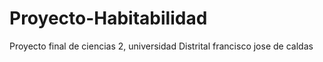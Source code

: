 # Proyecto-Habitabilidad
 Proyecto final de ciencias 2, universidad Distrital francisco jose de caldas
